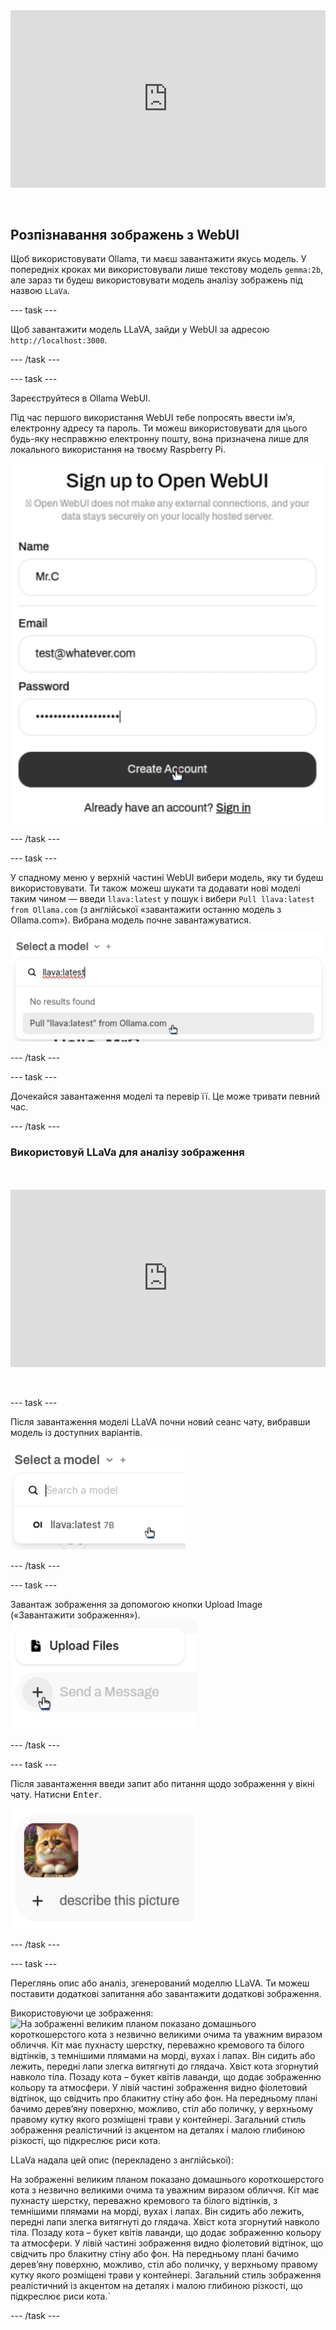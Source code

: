 <html>
  <div style="position: relative; overflow: hidden; padding-top: 56.25%;">
    <iframe style="position: absolute; top: 0; left: 0; right: 0; width: 100%; height: 100%; border: none;" src="https://www.youtube.com/embed/3MlalSPu1gI?rel=0&cc_load_policy=1" allowfullscreen allow="accelerometer; autoplay; clipboard-write; encrypted-media; gyroscope; picture-in-picture; web-share">
    </iframe>
  </div><br><br>
</html>

## Розпізнавання зображень з WebUI

Щоб використовувати Ollama, ти маєш завантажити якусь модель. У попередніх кроках ми використовували лише текстову модель `gemma:2b`, але зараз ти будеш використовувати модель аналізу зображень під назвою `LLaVa`.

\--- task ---

Щоб завантажити модель LLaVA, зайди у WebUI за адресою `http://localhost:3000`.

\--- /task ---

\--- task ---

Зареєструйтеся в Ollama WebUI.

Під час першого використання WebUI тебе попросять ввести ім’я, електронну адресу та пароль. Ти можеш використовувати для цього будь-яку несправжню електронну пошту, вона призначена лише для локального використання на твоєму Raspberry Pi.

![Форма реєстрації Open WebUI з полями для імені, електронної пошти та пароля. У полі для імені написано «Mr.C», у полі електронної пошти — «test@whatever.com», а поле пароля містить серію крапок, що вказують на прихований пароль. Під цими полями є кнопка «Створити обліковий запис», на яку вказує курсор, і посилання для входу для користувачів, які вже мають обліковий запис.](images/webUI_signup.png)

\--- /task ---

\--- task ---

У спадному меню у верхній частині WebUI вибери модель, яку ти будеш використовувати. Ти також можеш шукати та додавати нові моделі таким чином — введи `llava:latest` у пошук і вибери `Pull llava:latest from Ollama.com` (з англійської «завантажити останню модель з Ollama.com»). Вибрана модель почне завантажуватися.

![Спадне меню із заголовком англійською «Виберіть модель» показує поле пошуку з введеним текстом «llava:latest». Під полем пошуку відображається текст англійською «Результатів не знайдено», а потім опція «Завантажити 'llava:latest' з Ollama.com». Над цією опцією наведено курсор.](images/model_dropdown.png)

\--- /task ---

\--- task ---

Дочекайся завантаження моделі та перевір її. Це може тривати певний час.

\--- /task ---

### Використовуй LLaVa для аналізу зображення

<html>
<br><br>
  <div style="position: relative; overflow: hidden; padding-top: 56.25%;">
    <iframe style="position: absolute; top: 0; left: 0; right: 0; width: 100%; height: 100%; border: none;" src="https://www.youtube.com/embed/ruU6KsVyxKA?rel=0&cc_load_policy=1" allowfullscreen allow="accelerometer; autoplay; clipboard-write; encrypted-media; gyroscope; picture-in-picture; web-share">
    </iframe>
  </div><br><br>
</html>

\--- task ---

Після завантаження моделі LLaVA почни новий сеанс чату, вибравши модель із доступних варіантів.

![Знімок екрана, на якому показано меню вибору моделі з вибраною опцією «llava:latest 7B».](images/select_llava_model.png)

\--- /task ---

\--- task ---

Завантаж зображення за допомогою кнопки Upload Image («Завантажити зображення»).
![Елемент інтерфейсу користувача з двома кнопками: «Завантажити файли» вгорі зі значком документа та «Надіслати повідомлення» під ним, яка є сірою та містить символ плюса. Курсор вказує на символ плюса на кнопці «Надіслати повідомлення».](images/upload_image.png)

\--- /task ---

\--- task ---

Після завантаження введи запит або питання щодо зображення у вікні чату. Натисни <kbd>Enter</kbd>.

![Маленьке зображення пухнастої рудої кішки з білими плямами та рожевим бантом на шиї. Кішка дивиться прямо в камеру з цікавим виразом. Поруч із зображенням є символ плюса та текст англійською «опиши це зображення».](images/cat_prompt.png)

\--- /task ---

\--- task ---

Переглянь опис або аналіз, згенерований моделлю LLaVA. Ти можеш поставити додаткові запитання або завантажити додаткові зображення.

Використовуючи це зображення:
![На зображенні великим планом показано домашнього короткошерстого кота з незвично великими очима та уважним виразом обличчя. Кіт має пухнасту шерстку, переважно кремового та білого відтінків, з темнішими плямами на морді, вухах і лапах. Він сидить або лежить, передні лапи злегка витягнуті до глядача. Хвіст кота згорнутий навколо тіла. Позаду кота – букет квітів лаванди, що додає зображенню кольору та атмосфери. У лівій частині зображення видно фіолетовий відтінок, що свідчить про блакитну стіну або фон. На передньому плані бачимо дерев’яну поверхню, можливо, стіл або поличку, у верхньому правому кутку якого розміщені трави у контейнері. Загальний стиль зображення реалістичний із акцентом на деталях і малою глибиною різкості, що підкреслює риси кота.](images/cat.jpg)

LLaVa надала цей опис (перекладено з англійської):

На зображенні великим планом показано домашнього короткошерстого кота з незвично великими очима та уважним виразом обличчя. Кіт має пухнасту шерстку, переважно кремового та білого відтінків, з темнішими плямами на морді, вухах і лапах. Він сидить або лежить, передні лапи злегка витягнуті до глядача. Хвіст кота згорнутий навколо тіла. Позаду кота – букет квітів лаванди, що додає зображенню кольору та атмосфери. У лівій частині зображення видно фіолетовий відтінок, що свідчить про блакитну стіну або фон. На передньому плані бачимо дерев’яну поверхню, можливо, стіл або поличку, у верхньому правому кутку якого розміщені трави у контейнері. Загальний стиль зображення реалістичний із акцентом на деталях і малою глибиною різкості, що підкреслює риси кота.\`

\--- /task ---
